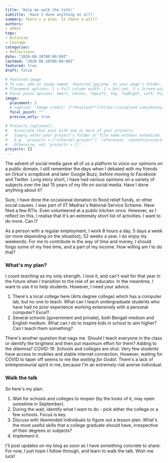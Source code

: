 ```yaml
---
title: 'Help me walk the talk!'
subtitle: 'Have I done anything at all?'
summary: There's a plan. Is there a will?  
authors:
- admin
tags:
- Activism
- Courage
categories:
- Reflections
date: "2020-08-28T00:00:00Z"
lastmod: "2020-08-28T00:00:00Z"
featured: true
draft: false

# Featured image
# To use, add an image named `featured.jpg/png` to your page's folder.
# Placement options: 1 = Full column width, 2 = Out-set, 3 = Screen-width
# Focal point options: Smart, Center, TopLeft, Top, TopRight, Left, Right, BottomLeft, Bottom, BottomRight
image:
  placement: 3
  # caption: 'Image credit: [**Unsplash**](https://unsplash.com/photos/CpkOjOcXdUY)'
  focal_point: ""
  preview_only: true

# Projects (optional).
#   Associate this post with one or more of your projects.
#   Simply enter your project's folder or file name without extension.
#   E.g. `projects = ["internal-project"]` references `content/project/deep-learning/index.md`.
#   Otherwise, set `projects = []`.
projects: []
---
```


The advent of social media gave all of us a platform to voice our opinions on a public domain. I still remember the days when I debated with my friends on Orkut's _scrapbook_ and later Google Buzz, before moving to Facebook and Twitter. Long story short, I have had various opinions on a variety of subjects over the last 15 years of my life on social media. Have I done anything about it? 

Sure, I have done the occasional donation to flood relief funds, or other social causes. I was part of IIT Madras's National Service Scheme. Have filed a few RTIs. Even volunteered at a public kitchen once. However, as I reflect on this, I realise that it's an extremely short list of activities. I want to do more. Can I?

As a person with a regular employment, I work 8 hours a day, 5 days a week (or more depending on the situation), 52 weeks a year. I do enjoy my weekends. For me to contribute in the way of time and money, I should forgo some of my free time, and a part of my income. How willing am I to do that? 

### What's my plan?

I count _teaching_ as my only strength. I love it, and can't wait for that year in the future when I transition to the role of an educator. In the meantime, I want to use it to help students. However, I need your advice. 

1. There's a local college here (Arts degree college) which has a computer lab, but no one to teach. What can I teach undergraduate students who have had no prior experience working extensively with a personal computer? _Excel_? 
2. Several schools (government and private), both Bengali medium and English medium. What can I do to inspire kids in school to aim higher? Can I teach them something? 

There's another question that nags me. Should I teach everyone in the class or identify the brightest and then put maximum effort for them? Adding to the dilemma? *COVID-19*. Schools and colleges are shut. Very few students have access to mobiles and stable internet connection. However, waiting for COVID to taper off seems to me like _waiting for Godot_. There's a lack of entrepreneurial spirit in me, because I'm an extremely risk averse individual. 

### Walk the talk

So here's my plan. 

1. Wait for schools and colleges to reopen (by the looks of it, may open sometime in September).
2. During the wait, identify what I want to do - pick either the college or a few schools. Focus is key. 
3. Discuss with likeminded individuals to figure out a lesson plan. What's the most useful skills that a college graduate should have, irrespective of their degrees or subjects? 
4. Implement it. 

I'll post updates on my blog as soon as I have something concrete to share. For now, I just hope I follow through, and learn to walk the talk. Wish me luck!


